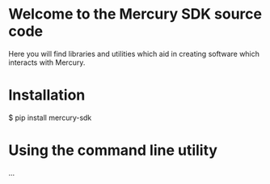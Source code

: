 # Welcome to the Mercury SDK source code

Here you will find libraries and utilities which aid in creating software which
interacts with Mercury.

# Installation

$ pip install mercury-sdk

# Using the command line utility

...